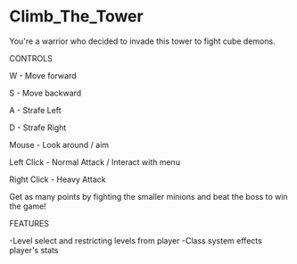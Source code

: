 # Climb_The_Tower
You're a warrior who decided to invade this tower to fight cube demons.

CONTROLS

W - Move forward

S - Move backward

A - Strafe Left

D - Strafe Right

Mouse - Look around / aim

Left Click - Normal Attack / Interact with menu

Right Click - Heavy Attack

Get as many points by fighting the smaller minions and beat the boss to win the game!


FEATURES

-Level select and restricting levels from player
-Class system effects player's stats
